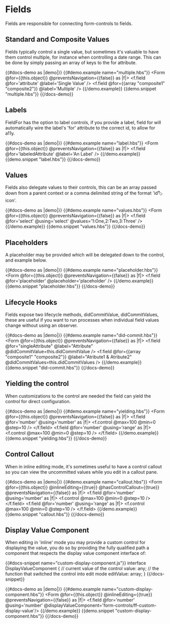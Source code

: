 # Fields

Fields are responsible for connecting form-controls to fields.

## Standard and Composite Values

Fields typically control a single value, but sometimes it's valuable to have them control multiple, for instance when 
controlling a date range. This can be done by simply passing an array of keys to the for attribute.

{{#docs-demo as |demo|}}
  {{#demo.example name="multiple.hbs"}}
    <Form @for={{this.object}} @preventsNavigation={{false}}  as |f|>
      <f.field @for='attribute' @label='Single Value' />
      <f.field @for={{array "composite1" "composite2"}} @label='Multiple' />
    </Form> 
  {{/demo.example}}
  {{demo.snippet "multiple.hbs"}}
{{/docs-demo}}

## Labels

FieldFor has the option to label controls, if you provide a label, field for will automatically wire the label's 'for' 
attribute to the correct id, to allow for a11y.

{{#docs-demo as |demo|}}
  {{#demo.example name="label.hbs"}}
    <Form @for={{this.object}} @preventsNavigation={{false}}  as |f|>
      <f.field @for='labeledAttribute' @label='An Label' />
    </Form> 
  {{/demo.example}}
  {{demo.snippet "label.hbs"}}
{{/docs-demo}}

## Values

Fields also delegate values to their controls, this can be an array passed down from a parent context or a comma delimited
string of the format 'id:label:icon'.

{{#docs-demo as |demo|}}
  {{#demo.example name="values.hbs"}}
    <Form @for={{this.object}} @preventsNavigation={{false}}  as |f|>
      <f.field 
        @for='select' 
        @using='select' 
        @values='1:One,2:Two,3:Three'
       />
    </Form> 
  {{/demo.example}}
  {{demo.snippet "values.hbs"}}
{{/docs-demo}}

## Placeholders

A placeholder may be provided which will be delegated down to the control, and example below.

{{#docs-demo as |demo|}}
  {{#demo.example name="placeholder.hbs"}}
    <Form @for={{this.object}} @preventsNavigation={{false}}  as |f|>
      <f.field @for='placeholder' @placeholder='placeholder' />
    </Form> 
  {{/demo.example}}
  {{demo.snippet "placeholder.hbs"}}
{{/docs-demo}}

## Lifecycle Hooks

Fields expose two lifecycle methods, didCommitValue, didCommitValues, these are useful if you want to 
run processes when individual field values change without using an observer.

{{#docs-demo as |demo|}}
  {{#demo.example name="did-commit.hbs"}}
    <Form @for={{this.object}} @preventsNavigation={{false}}  as |f|>
      <f.field 
         @for="singleAttribute" 
         @label="Attribute"
         @didCommitValue=this.didCommitValue
      />
      <f.field 
        @for={{array "composite1" "composite2"}} 
        @label="Atribute1 & Atribute2"
        @didCommitValues=this.didCommitValues 
      />
    </Form> 
  {{/demo.example}}
  {{demo.snippet "did-commit.hbs"}}
{{/docs-demo}}

## Yielding the control

When customizations to the control are needed the field can yield the control for direct configuration. 

{{#docs-demo as |demo|}}
  {{#demo.example name="yielding.hbs"}}
    <Form @for={{this.object}} @preventsNavigation={{false}} as |f|>
      <f.field @for='number' @using='number' as |f|>
        <f.control @max=100 @min=0 @step=10 />
      </f.field>
      <f.field @for='number' @using='range' as |f|>
        <f.control @max=100 @min=0 @step=10 />
      </f.field>
    </Form> 
  {{/demo.example}}
  {{demo.snippet "yielding.hbs"}}
{{/docs-demo}}

## Control Callout 

When in inline editing mode, it's sometimes useful to have a control callout so you can view the uncommitted values
while you edit in a callout pane. 

{{#docs-demo as |demo|}}
  {{#demo.example name="callout.hbs"}}
    <Form @for={{this.object}} @inlineEditing={{true}} @hasControlCallout={{true}} @preventsNavigation={{false}} as |f|>
      <f.field @for='number' @using='number' as |f|>
        <f.control @max=100 @min=0 @step=10 />
      </f.field>
      <f.field @for='number' @using='range' as |f|>
        <f.control @max=100 @min=0 @step=10 />
      </f.field>
    </Form> 
  {{/demo.example}}
  {{demo.snippet "callout.hbs"}}
{{/docs-demo}}

## Display Value Component 

When editing in 'inline' mode you may provide a custom control for displaying the value, you do so by providing the 
fully qualified path a component that respects the display value component interface of:

{{#docs-snippet name="custom-display-component.js"}}
  interface DisplayValueComponent {
    // current value of the control
    value: any; 
    // the function that switched the control into edit mode
    editValue: array; 
  }
{{/docs-snippet}}

{{#docs-demo as |demo|}}
  {{#demo.example name="custom-display-component.hbs"}}
    <Form @for={{this.object}} @inlineEditing={{true}} @preventsNavigation={{false}} as |f|>
      <f.field @for='number' @using='number' @displayValueComponent='form-controls/ff-custom-display-value'/>
    </Form> 
  {{/demo.example}}
  {{demo.snippet "custom-display-component.hbs"}}
{{/docs-demo}}

